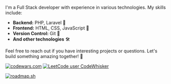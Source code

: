 I'm a Full Stack developer with experience in various technologies. My skills include:

- **Backend:** PHP, Laravel 🚀
- **Frontend:** HTML, CSS, JavaScript 🎨
- **Version Control:** Git 📜
- **And other technologies** 🛠️

Feel free to reach out if you have interesting projects or questions. Let's build something amazing together! 🚀

 [![codewars.com](https://www.codewars.com/users/CodeWhisker/badges/small)](https://www.codewars.com/)
 [![LeetCode user CodeWhisker](https://img.shields.io/badge/dynamic/json?style=for-the-badge&labelColor=black&color=%23ffa116&label=Solved&query=solvedOverTotal&url=https%3A%2F%2Fleetcode-badge.vercel.app%2Fapi%2Fusers%2FCodeWhisker&logo=leetcode&logoColor=yellow)](https://leetcode.com/CodeWhisker/)

[![roadmap.sh](https://api.roadmap.sh/v1-badge/wide/649302eed99c9d67318ac2cd?variant=dark)](https://roadmap.sh)

